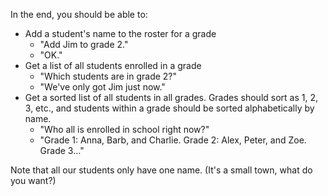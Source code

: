 In the end, you should be able to:

- Add a student's name to the roster for a grade
  - "Add Jim to grade 2."
  - "OK."
- Get a list of all students enrolled in a grade
  - "Which students are in grade 2?"
  - "We've only got Jim just now."
- Get a sorted list of all students in all grades.
  Grades should sort as 1, 2, 3, etc.,
  and students within a grade should be sorted alphabetically by name.
  - "Who all is enrolled in school right now?"
  - "Grade 1: Anna, Barb, and Charlie. Grade 2: Alex, Peter, and Zoe. Grade 3…"

Note that all our students only have one name.
(It's a small town, what do you want?)
